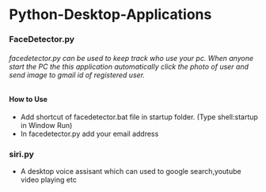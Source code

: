 # Python-Desktop-Applications
 ### FaceDetector.py
 ###### facedetector.py can be used to keep track who use your pc.  When anyone start the PC the this application automatically click the photo of user and send image to gmail id    of registered user.
 #### How to Use
  * Add shortcut of facedetector.bat file in startup folder. (Type shell:startup in Window Run)
  * In facedetector.py add your email address
  
  ### siri.py
  * A desktop voice assisant which can used to google search,youtube video playing etc 
